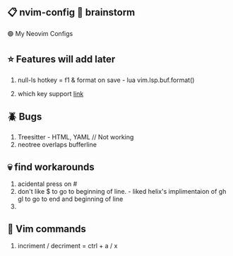 ## 📋 nvim-config 🧠 brainstorm 

🟢 My Neovim Configs

## ⭐ Features will add later

1. null-ls hotkey = f1 & format on save - lua vim.lsp.buf.format()

2. which key support [link](https://github.com/folke/which-key.nvim)


## 🪲 Bugs
1. Treesitter - HTML, YAML // Not working
2. neotree overlaps bufferline

## 💀 find workarounds
1. acidental press on # 
2. don't like $ to go to beginning of line. - liked helix's implimentaion of gh gl to go to end and beginning of line
3. 

## 🖖 Vim commands
1. incriment / decriment = ctrl + a / x


